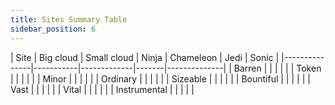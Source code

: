 ```yaml
---
title: Sites Summary Table
sidebar_position: 6
---
```


|       Site    | Big cloud | Small cloud | Ninja | Chameleon | Jedi | Sonic |
|---------------|-----------|-------------|-------|--------------|
| Barren        |           |             |       |              |
| Token         |           |             |       |              |
| Minor         |           |             |       |              |
| Ordinary      |           |             |       |              |
| Sizeable      |           |             |       |              |
| Bountiful     |           |             |       |              |
| Vast          |           |             |       |              |
| Vital         |           |             |       |              |
| Instrumental  |           |             |       |              |
